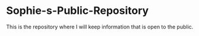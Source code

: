 Sophie-s-Public-Repository
==========================

This is the repository where I will keep information that is open to the public.
